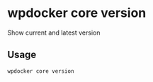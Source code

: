 # wpdocker core version

Show current and latest version

## Usage

```bash
wpdocker core version
```


